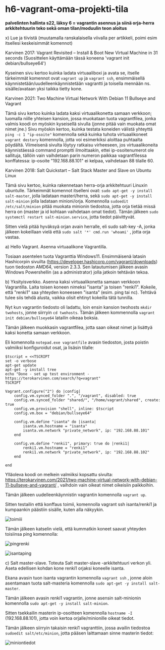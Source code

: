 # h6-vagrant-oma-projekti-tila
**palvelinten hallinta s22, läksy 6 = vagrantin asennus ja siinä orja-herra arkkitehtuurin teko sekä oman tilan/moduulin teon aloitus**

x) Lue ja tiivistä (muutamalla ranskalaisella viivalla per artikkeli, poimi esim itsellesi keskeisimmät komennot)

Karvinen 2017: Vagrant Revisited – Install & Boot New Virtual Machine in 31 seconds (Suosittelen käyttämään tässä koneena 'vagrant init debian/bullseye64')

Kyseinen sivu kertoo kuinka ladata virtuaaliboxi ja avata se, itselle tärkeimmät komennot ovat ```vagrant up``` ja ```vagrant ssh```, ensimmäisellä käynnistetään/uudelleenkäynnistetään vagrantti ja toisella mennään ns. sisälle/avataan yksi taikka tietty kone. 

Karvinen 2021: Two Machine Virtual Network With Debian 11 Bullseye and Vagrant

Tämä sivu kertoo kuinka ladata kaksi virtuaalikonetta samaan verkkoon; luomalla niille yhteisen kansion, jossa muokataan tuota vagrantfilea, jonka valmis koodi on myöskin kyseisellä sivulla (jonne pitää vain muokata omat nimet jne.) Sivu myöskin kertoo, kuinka testata koneiden välistä yhteyttä ```ping -c 1 "ip-osoite"``` komennolla sekä kuinka tuhota virtuaalikoneet ```vagrant destory``` komennolla, jotta voi esimerkiksi aloittaa puhtaalta pöydältä. Viimeisenä sivulta löytyy ratkaisu virheeseen, jos virtuaalikoneita käynnistäessä command promptti ilmoittaakin, ettei ip-osoitenumerot ole sallituja, tällöin vain vaihdetaan parin numeron paikkaa vagrantfilessa konffatessa: ip-osoite "192.168.88.101" ei kelpaa, vaihdetaan 88 tilalle 60.

Karvinen 2018: Salt Quickstart – Salt Stack Master and Slave on Ubuntu Linux

Tämä sivu kertoo, kuinka rakennetaan herra-orja arkkitehtuuri Linuxin ubuntulle. Tärkeimmät komennot itselleni ovat: ```sudo apt-get -y install salt-master```, jolla ladataan masteri/herra, sekä ```sudo apt-get -y install salt-minion``` jolla ladataan minioni/orja. Komennolla ```sudoedit /etc/salt/minion``` pitää muokata minionin tiedostoa, jotta orja tietää missä herra on (master ja id kohtaan vaihdetaan omat tiedot). Tämän jälkeen ```sudo systemctl restart salt-minion.service```, jotta tiedot päivittyvät. 

Sitten vielä pitää hyväksyä orjan avain herralle, eli sudo salt-key -A, jonka jälkeen kokeillaan vielä että ```sudo salt '*' cmd.run 'whoami'``` , jotta orja vastaa. 

a) Hello Vagrant. Asenna virtuaalikone Vagrantilla.

Tosiaan asentelen tuota Vagranttia Windows11. Ensimmäisenä latasin Hashicorpin sivuilta (https://developer.hashicorp.com/vagrant/downloads) tuon tiedoston AMD64, version 2.3.3. Sen latautumisen jälkeen avasin Windows Powershellin (as a administrator) jolla jatkoin tehtävän tekoa. 

b) Yksityisverkko. Asenna kaksi virtuaalikonetta samaan verkkoon Vagrantilla. Laita toisen koneen nimeksi "isanta" ja toisen "renki1". Kokeile, että "renki1" saa yhteyden koneeseen "isanta" (esim. ping tai nc). Tehtävä tulee siis tehdä alusta, vaikka olisit ehtinyt kokeilla tätä tunnilla.

Nyt kun vagrantin tiedosto oli ladattu, loin ensin kansion twohosts ```mkdir twohosts```, jonne siirryin ```cd twohosts```. Tämän jälkeen kommennolla ```vagrant init debian/bullseye64``` latailin oikeaa boksia. 

Tämän jälkeen muokkasin vagrantfilea, jotta saan oikeat nimet ja lisättyä kaksi konetta samaan verkkoon. 

Eli komennolla ```notepad.exe vagrantfile``` avasin tiedoston, josta poistin valmiiksi konfiguroidut osat, ja lisäsin tilalle: 

```
$tscript = <<TSCRIPT
set -o verbose
apt-get update
apt-get -y install tree
echo "Done - set up test environment - https://terokarvinen.com/search/?q=vagrant"
TSCRIPT

Vagrant.configure("2") do |config|
	config.vm.synced_folder ".", "/vagrant", disabled: true
	config.vm.synced_folder "shared/", "/home/vagrant/shared", create: true
	config.vm.provision "shell", inline: $tscript
	config.vm.box = "debian/bullseye64"

	config.vm.define "isanta" do |isanta|
		isanta.vm.hostname = "isanta"
		isanta.vm.network "private_network", ip: "192.168.88.101"
	end

	config.vm.define "renki1", primary: true do |renki1|
		renki1.vm.hostname = "renki1"
		renki1.vm.network "private_network", ip: "192.168.88.102"
	end
	
end
```
Ylläoleva koodi on melkein valmiiksi kopsattu sivulta: https://terokarvinen.com/2021/two-machine-virtual-network-with-debian-11-bullseye-and-vagrant/ , vaihdoin vain oikeat nimet oikeisiin paikkoihin. 

Tämän jälkeen uudelleenkäynnistin vagrantin komennolla ```vagrant up```. 

Sitten testailin että konffaus toimii, komennolla vagrant ssh isanta/renki1 ja kumpaankin päästiin sisälle, kuten alla näkyykin. 

![toimiii](https://user-images.githubusercontent.com/118457367/205957504-d157644d-4dec-47c9-b26f-8a7ab9239be3.jpg)

Tämän jälkeen katselin vielä, että kummatkin koneet saavat yhteyden toisiinsa ping komennolla: 

![pingrenki](https://user-images.githubusercontent.com/118457367/205958313-562a564f-0d5c-4065-a902-7c58b8b3cb2d.jpg)

![isantaping](https://user-images.githubusercontent.com/118457367/205958365-a14f6284-b763-4820-b7bb-67df56a680b7.jpg)

c) Salt master-slave. Toteuta Salt master-slave -arkkitehtuuri verkon yli. Aseta edellisen kohdan kone renki1 orjaksi koneelle isanta.

Ekana avasin tuon isanta vagrantin komennolla ```vagrant ssh``` , jonne aloin asentamaan tuota salt-masteria komennolla ```sudo apt-get -y install salt-master```. 

Tämän jälkeen avasin renki1 vagrantin, jonne asensin salt-minionin komennolla ```sudo apt-get -y install salt-minion```. 

Sitten tsekkailin masterin ip-osoitteen komennolla ```hostname -I``` (192.168.88.101), jotta voin kertoa orjalle/minionille oikeat tiedot. 

Tämän jälkeen siirryin takaisin renki1 vagranttiin, jossa availin tiedostoa ```sudoedit salt/etc/minion```, jotta pääsen laittamaan sinne masterin tiedot: 

![miniontiedot](https://user-images.githubusercontent.com/118457367/205971911-588060b6-ef73-4d9b-a1da-702bf792b59c.jpg)

